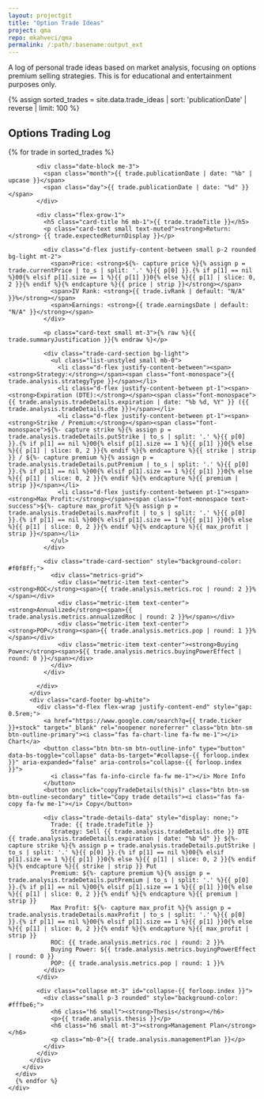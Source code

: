 ```yaml
---
layout: projectgit
title: "Option Trade Ideas"
project: qma
repo: mkahveci/qma
permalink: /:path/:basename:output_ext
---
```


<style>
  /* Style for the date block on the left of each card */
  .date-block {
    width: 70px;
    height: 70px;
    flex-shrink: 0;
    display: flex;
    flex-direction: column;
    align-items: center;
    justify-content: center;
    background-color: #f8f9fa;
    color: #495057;
    font-weight: bold;
    border-radius: 0.375rem;
    text-align: center;
    line-height: 1.2;
    border: 1px solid #dee2e6;
  }
  .date-block .month {
    font-size: 0.9rem;
    display: block;
  }
  .date-block .day {
    font-size: 1.6rem;
    display: block;
  }
  .trade-card-section {
    padding: 0.75rem;
    border-radius: 0.25rem;
    margin-top: 0.75rem;
  }
  .metrics-grid {
    display: grid;
    grid-template-columns: repeat(auto-fit, minmax(120px, 1fr));
    gap: 0.5rem;
    font-size: 0.8rem;
  }
  .metric-item {
    padding: 0.25rem 0.5rem;
    background-color: #fff;
    border-radius: 0.25rem;
    border: 1px solid #e9ecef;
  }
  .metric-item strong {
    display: block;
    color: #6c757d;
    font-size: 0.75rem;
  }
  .font-monospace {
      font-size: 0.9em;
  }
</style>

<div class="container my-5">

  <div class="text-center mb-5">
    <p class="lead col-lg-8 mx-auto">
      A log of personal trade ideas based on market analysis, focusing on options premium selling strategies. This is for educational and entertainment purposes only.
    </p>
  </div>

{% assign sorted_trades = site.data.trade_ideas | sort: 'publicationDate' | reverse | limit: 100 %}

  <section id="trades">
    <h2 class="display-6 mb-4 mt-5"><i class="fas fa-chart-line fa-fw text-muted me-2"></i> Options Trading Log</h2>
    <div class="row row-cols-1 g-4">
      {% for trade in sorted_trades %}
      <div class="col">
        <div class="card h-100 shadow-sm">
          <div class="card-body d-flex">

            <div class="date-block me-3">
              <span class="month">{{ trade.publicationDate | date: "%b" | upcase }}</span>
              <span class="day">{{ trade.publicationDate | date: "%d" }}</span>
            </div>
            
            <div class="flex-grow-1">
              <h5 class="card-title h6 mb-1">{{ trade.tradeTitle }}</h5>
              <p class="card-text small text-muted"><strong>Return:</strong> {{ trade.expectedReturnDisplay }}</p>

              <div class="d-flex justify-content-between small p-2 rounded bg-light mt-2">
                <span>Price: <strong>${%- capture price %}{% assign p = trade.currentPrice | to_s | split: '.' %}{{ p[0] }}.{% if p[1] == nil %}00{% elsif p[1].size == 1 %}{{ p[1] }}0{% else %}{{ p[1] | slice: 0, 2 }}{% endif %}{% endcapture %}{{ price | strip }}</strong></span>
                <span>IV Rank: <strong>{{ trade.ivRank | default: "N/A" }}%</strong></span>
                <span>Earnings: <strong>{{ trade.earningsDate | default: "N/A" }}</strong></span>
              </div>
              
              <p class="card-text small mt-3">{% raw %}{{ trade.summaryJustification }}{% endraw %}</p>

              <div class="trade-card-section bg-light">
                <ul class="list-unstyled small mb-0">
                  <li class="d-flex justify-content-between"><span><strong>Strategy:</strong></span><span class="font-monospace">{{ trade.analysis.strategyType }}</span></li>
                  <li class="d-flex justify-content-between pt-1"><span><strong>Expiration (DTE):</strong></span><span class="font-monospace">{{ trade.analysis.tradeDetails.expiration | date: "%b %d, %Y" }} ({{ trade.analysis.tradeDetails.dte }})</span></li>
                  <li class="d-flex justify-content-between pt-1"><span><strong>Strike / Premium:</strong></span><span class="font-monospace">${%- capture strike %}{% assign p = trade.analysis.tradeDetails.putStrike | to_s | split: '.' %}{{ p[0] }}.{% if p[1] == nil %}00{% elsif p[1].size == 1 %}{{ p[1] }}0{% else %}{{ p[1] | slice: 0, 2 }}{% endif %}{% endcapture %}{{ strike | strip }} / ${%- capture premium %}{% assign p = trade.analysis.tradeDetails.putPremium | to_s | split: '.' %}{{ p[0] }}.{% if p[1] == nil %}00{% elsif p[1].size == 1 %}{{ p[1] }}0{% else %}{{ p[1] | slice: 0, 2 }}{% endif %}{% endcapture %}{{ premium | strip }}</span></li>
                  <li class="d-flex justify-content-between pt-1"><span><strong>Max Profit:</strong></span><span class="font-monospace text-success">${%- capture max_profit %}{% assign p = trade.analysis.tradeDetails.maxProfit | to_s | split: '.' %}{{ p[0] }}.{% if p[1] == nil %}00{% elsif p[1].size == 1 %}{{ p[1] }}0{% else %}{{ p[1] | slice: 0, 2 }}{% endif %}{% endcapture %}{{ max_profit | strip }}</span></li>
                </ul>
              </div>

              <div class="trade-card-section" style="background-color: #f0f8ff;">
                <div class="metrics-grid">
                  <div class="metric-item text-center"><strong>ROC</strong><span>{{ trade.analysis.metrics.roc | round: 2 }}%</span></div>
                  <div class="metric-item text-center"><strong>Annualized</strong><span>{{ trade.analysis.metrics.annualizedRoc | round: 2 }}%</span></div>
                  <div class="metric-item text-center"><strong>POP</strong><span>{{ trade.analysis.metrics.pop | round: 1 }}%</span></div>
                  <div class="metric-item text-center"><strong>Buying Power</strong><span>${{ trade.analysis.metrics.buyingPowerEffect | round: 0 }}</span></div>
                </div>
              </div>
              
            </div>
          </div>
          <div class="card-footer bg-white">
            <div class="d-flex flex-wrap justify-content-end" style="gap: 0.5rem;">
              <a href="https://www.google.com/search?q={{ trade.ticker }}+stock" target="_blank" rel="noopener noreferrer" class="btn btn-sm btn-outline-primary"><i class="fas fa-chart-line fa-fw me-1"></i> Chart</a>
              <button class="btn btn-sm btn-outline-info" type="button" data-bs-toggle="collapse" data-bs-target="#collapse-{{ forloop.index }}" aria-expanded="false" aria-controls="collapse-{{ forloop.index }}">
                <i class="fas fa-info-circle fa-fw me-1"></i> More Info
              </button>
              <button onclick="copyTradeDetails(this)" class="btn btn-sm btn-outline-secondary" title="Copy trade details"><i class="fas fa-copy fa-fw me-1"></i> Copy</button>
              
              <div class="trade-details-data" style="display: none;">
                Trade: {{ trade.tradeTitle }}
                Strategy: Sell {{ trade.analysis.tradeDetails.dte }} DTE {{ trade.analysis.tradeDetails.expiration | date: "%b %d" }} ${%- capture strike %}{% assign p = trade.analysis.tradeDetails.putStrike | to_s | split: '.' %}{{ p[0] }}.{% if p[1] == nil %}00{% elsif p[1].size == 1 %}{{ p[1] }}0{% else %}{{ p[1] | slice: 0, 2 }}{% endif %}{% endcapture %}{{ strike | strip }} Put
                Premium: ${%- capture premium %}{% assign p = trade.analysis.tradeDetails.putPremium | to_s | split: '.' %}{{ p[0] }}.{% if p[1] == nil %}00{% elsif p[1].size == 1 %}{{ p[1] }}0{% else %}{{ p[1] | slice: 0, 2 }}{% endif %}{% endcapture %}{{ premium | strip }}
                Max Profit: ${%- capture max_profit %}{% assign p = trade.analysis.tradeDetails.maxProfit | to_s | split: '.' %}{{ p[0] }}.{% if p[1] == nil %}00{% elsif p[1].size == 1 %}{{ p[1] }}0{% else %}{{ p[1] | slice: 0, 2 }}{% endif %}{% endcapture %}{{ max_profit | strip }}
                ROC: {{ trade.analysis.metrics.roc | round: 2 }}%
                Buying Power: ${{ trade.analysis.metrics.buyingPowerEffect | round: 0 }}
                POP: {{ trade.analysis.metrics.pop | round: 1 }}%
              </div>
            </div>
            
            <div class="collapse mt-3" id="collapse-{{ forloop.index }}">
              <div class="small p-3 rounded" style="background-color: #fffbe6;">
                <h6 class="h6 small"><strong>Thesis</strong></h6>
                <p>{{ trade.analysis.thesis }}</p>
                <h6 class="h6 small mt-3"><strong>Management Plan</strong></h6>
                <p class="mb-0">{{ trade.analysis.managementPlan }}</p>
              </div>
            </div>
          </div>
        </div>
      </div>
      {% endfor %}
    </div>
  </section>
</div>

<script>
  function copyTradeDetails(button) {
    // Correctly selects the next sibling element which holds the data
    const detailsContainer = button.nextElementSibling; 
    const detailsText = detailsContainer.textContent.trim().replace(/\s+/g, ' ');

    navigator.clipboard.writeText(detailsText).then(() => {
      const originalIcon = button.innerHTML;
      button.innerHTML = '<i class="fas fa-check fa-fw me-1"></i> Copied!';
      button.classList.replace('btn-outline-secondary', 'btn-success');
      
      setTimeout(() => {
        button.innerHTML = originalIcon;
        button.classList.replace('btn-success', 'btn-outline-secondary');
      }, 2000);
    }).catch(err => {
      console.error('Failed to copy text: ', err);
    });
  }
</script>